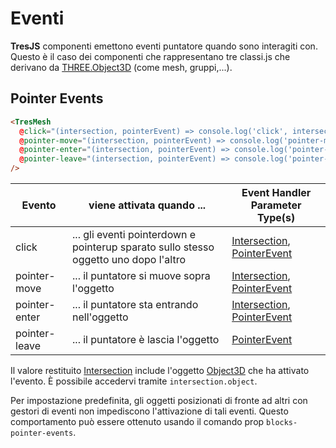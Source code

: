 # Eventi

**TresJS** componenti emettono eventi puntatore quando sono interagiti con. Questo è il caso dei componenti che rappresentano tre classi.js che derivano da [THREE.Object3D](https://threejs.org/docs/index.html"q=object#api/en/core/Object3D) (come mesh, gruppi,...).

<StackBlitzEmbed project-id="tresjs-events" />

## Pointer Events

```html
<TresMesh
  @click="(intersection, pointerEvent) => console.log('click', intersection, pointerEvent)"
  @pointer-move="(intersection, pointerEvent) => console.log('pointer-move', intersection, pointerEvent)"
  @pointer-enter="(intersection, pointerEvent) => console.log('pointer-enter', intersection, pointerEvent)"
  @pointer-leave="(intersection, pointerEvent) => console.log('pointer-leave', pointerEvent)"
/>
```

| Evento        | viene attivata quando ...                                                            | Event Handler Parameter Type(s)                                                                                                                                                                       |
| ------------- | ------------------------------------------------------------------------------------ | ----------------------------------------------------------------------------------------------------------------------------------------------------------------------------------------------------- |
| click         | ... gli eventi pointerdown e pointerup sparato sullo stesso oggetto uno dopo l'altro | [Intersection](https://github.com/DefinitelyTyped/DefinitelyTyped/blob/master/types/three/src/core/Raycaster.d.ts#L16), [PointerEvent](https://developer.mozilla.org/en-US/docs/Web/API/PointerEvent) |
| pointer-move  | ... il puntatore si muove sopra l'oggetto                                            | [Intersection](https://github.com/DefinitelyTyped/DefinitelyTyped/blob/master/types/three/src/core/Raycaster.d.ts#L16), [PointerEvent](https://developer.mozilla.org/en-US/docs/Web/API/PointerEvent) |
| pointer-enter | ... il puntatore sta entrando nell'oggetto                                           | [Intersection](https://github.com/DefinitelyTyped/DefinitelyTyped/blob/master/types/three/src/core/Raycaster.d.ts#L16), [PointerEvent](https://developer.mozilla.org/en-US/docs/Web/API/PointerEvent) |
| pointer-leave | ... il puntatore è lascia l'oggetto                                                  | [PointerEvent](https://developer.mozilla.org/en-US/docs/Web/API/PointerEvent)                                                                                                                         |

Il valore restituito [Intersection](https://github.com/DefinitelyTyped/DefinitelyTyped/blob/master/types/three/src/core/Raycaster.d.ts#L16) include l'oggetto [Object3D](https://threejs.org/docs/index.html"q=api#api/en/Object3D) che ha attivato l'evento. È possibile accedervi tramite `intersection.object`.

Per impostazione predefinita, gli oggetti posizionati di fronte ad altri con gestori di eventi non impediscono l'attivazione di tali eventi. Questo comportamento può essere ottenuto usando il comando prop `blocks-pointer-events`.
